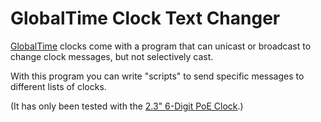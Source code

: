 # GlobalTime Clock Text Changer

[GlobalTime](https://www.ntpclock.com/) clocks come with a program that can unicast or broadcast to change clock messages, but not selectively cast.

With this program you can write "scripts" to send specific messages to different lists of clocks.

(It has only been tested with the [2.3" 6-Digit PoE Clock](https://www.ntpclock.com/productinfo/368428.html).)
